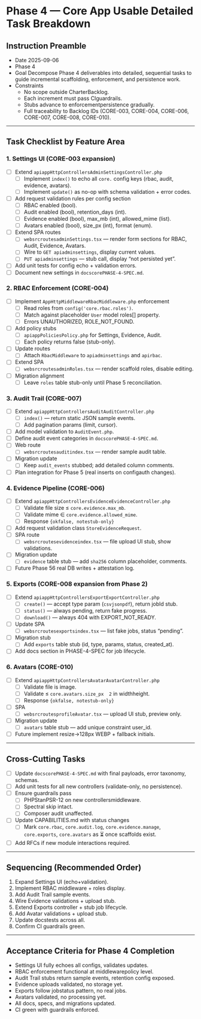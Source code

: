 # Phase 4 — Core App Usable Detailed Task Breakdown

## Instruction Preamble
- Date 2025-09-06  
- Phase 4  
- Goal Decompose Phase 4 deliverables into detailed, sequential tasks to guide incremental scaffolding, enforcement, and persistence work.  
- Constraints  
  - No scope outside CharterBacklog.  
  - Each increment must pass CIguardrails.  
  - Stubs advance to enforcementpersistence gradually.  
  - Full traceability to Backlog IDs (CORE-003, CORE-004, CORE-006, CORE-007, CORE-008, CORE-010).  

---

## Task Checklist by Feature Area

### 1. Settings UI (CORE-003 expansion)
- [ ] Extend `apiappHttpControllersAdminSettingsController.php`
  - [ ] Implement `index()` to echo all `core.` config keys (rbac, audit, evidence, avatars).
  - [ ] Implement `update()` as no-op with schema validation + error codes.
- [ ] Add request validation rules per config section
  - [ ] RBAC enabled (bool).
  - [ ] Audit enabled (bool), retention_days (int).
  - [ ] Evidence enabled (bool), max_mb (int), allowed_mime (list).
  - [ ] Avatars enabled (bool), size_px (int), format (enum).
- [ ] Extend SPA routes
  - [ ] `websrcroutesadminSettings.tsx` — render form sections for RBAC, Audit, Evidence, Avatars.
  - [ ] Wire to `GET apiadminsettings`, display current values.
  - [ ] `PUT apiadminsettings` — stub call, display “not persisted yet”.
- [ ] Add unit tests for config echo + validation errors.
- [ ] Document new settings in `docscorePHASE-4-SPEC.md`.

### 2. RBAC Enforcement (CORE-004)
- [ ] Implement `AppHttpMiddlewareRbacMiddleware.php` enforcement
  - [ ] Read roles from `config('core.rbac.roles')`.
  - [ ] Match against placeholder `User` model roles[] property.
  - [ ] Errors UNAUTHORIZED, ROLE_NOT_FOUND.
- [ ] Add policy stubs
  - [ ] `apiappPoliciesPolicy.php` for Settings, Evidence, Audit.
  - [ ] Each policy returns false (stub-only).
- [ ] Update routes
  - [ ] Attach `RbacMiddleware` to `apiadminsettings` and `apirbac`.
- [ ] Extend SPA
  - [ ] `websrcroutesadminRoles.tsx` — render scaffold roles, disable editing.
- [ ] Migration alignment
  - [ ] Leave `roles` table stub-only until Phase 5 reconciliation.

### 3. Audit Trail (CORE-007)
- [ ] Extend `apiappHttpControllersAuditAuditController.php`
  - [ ] `index()` — return static JSON sample events.
  - [ ] Add pagination params (limit, cursor).
- [ ] Add model validation to `AuditEvent.php`.
- [ ] Define audit event categories in `docscorePHASE-4-SPEC.md`.
- [ ] Web route
  - [ ] `websrcroutesauditindex.tsx` — render sample audit table.
- [ ] Migration update
  - [ ] Keep `audit_events` stubbed; add detailed column comments.
- [ ] Plan integration for Phase 5 (real inserts on configauth changes).

### 4. Evidence Pipeline (CORE-006)
- [ ] Extend `apiappHttpControllersEvidenceEvidenceController.php`
  - [ ] Validate file size ≤ `core.evidence.max_mb`.
  - [ ] Validate mime ∈ `core.evidence.allowed_mime`.
  - [ ] Response `{okfalse, notestub-only}`
- [ ] Add request validation class `StoreEvidenceRequest`.
- [ ] SPA route
  - [ ] `websrcroutesevidenceindex.tsx` — file upload UI stub, show validations.
- [ ] Migration update
  - [ ] `evidence` table stub — add `sha256` column placeholder, comments.
- [ ] Future Phase 56 real DB writes + attestation log.

### 5. Exports (CORE-008 expansion from Phase 2)
- [ ] Extend `apiappHttpControllersExportExportController.php`
  - [ ] `create()` — accept type param (`csvjsonpdf`), return jobId stub.
  - [ ] `status()` — always pending, return fake progress.
  - [ ] `download()` — always 404 with EXPORT_NOT_READY.
- [ ] Update SPA
  - [ ] `websrcroutesexportsindex.tsx` — list fake jobs, status “pending”.
- [ ] Migration stub
  - [ ] Add `exports` table stub (id, type, params, status, created_at).
- [ ] Add docs section in PHASE-4-SPEC for job lifecycle.

### 6. Avatars (CORE-010)
- [ ] Extend `apiappHttpControllersAvatarAvatarController.php`
  - [ ] Validate file is image.
  - [ ] Validate ≤ `core.avatars.size_px  2` in widthheight.
  - [ ] Response `{okfalse, notestub-only}`
- [ ] SPA
  - [ ] `websrcroutesprofileAvatar.tsx` — upload UI stub, preview only.
- [ ] Migration update
  - [ ] `avatars` table stub — add unique constraint user_id.
- [ ] Future implement resize→128px WEBP + fallback initials.

---

## Cross-Cutting Tasks
- [ ] Update `docscorePHASE-4-SPEC.md` with final payloads, error taxonomy, schemas.
- [ ] Add unit tests for all new controllers (validate-only, no persistence).
- [ ] Ensure guardrails pass
  - [ ] PHPStanPSR-12 on new controllersmiddleware.
  - [ ] Spectral skip intact.
  - [ ] Composer audit unaffected.
- [ ] Update CAPABILITIES.md with status changes
  - [ ] Mark `core.rbac`, `core.audit.log`, `core.evidence.manage`, `core.exports`, `core.avatars` as ⏳ once scaffolds exist.
- [ ] Add RFCs if new module interactions required.

---

## Sequencing (Recommended Order)
1. Expand Settings UI (echo+validation).  
2. Implement RBAC middleware + roles display.  
3. Add Audit Trail sample events.  
4. Wire Evidence validations + upload stub.  
5. Extend Exports controller + stub job lifecycle.  
6. Add Avatar validations + upload stub.  
7. Update docstests across all.  
8. Confirm CI guardrails green.  

---

## Acceptance Criteria for Phase 4 Completion
- Settings UI fully echoes all configs, validates updates.  
- RBAC enforcement functional at middlewarepolicy level.  
- Audit Trail stubs return sample events, retention config exposed.  
- Evidence uploads validated, no storage yet.  
- Exports follow jobstatus pattern, no real jobs.  
- Avatars validated, no processing yet.  
- All docs, specs, and migrations updated.  
- CI green with guardrails enforced.  
